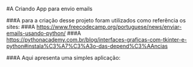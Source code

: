#A Criando App para envio emails

###A para a criação desse projeto foram utilizados como referência os sites:
###A https://www.freecodecamp.org/portuguese/news/enviar-emails-usando-python/
###A https://pythonacademy.com.br/blog/interfaces-graficas-com-tkinter-e-python#instala%C3%A7%C3%A3o-das-depend%C3%AAncias

###A Aqui apresenta uma simples aplicação:

